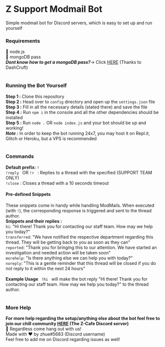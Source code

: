 # Z Support Modmail Bot
Simple modmail bot for Discord servers, which is easy to set up and run yourself

<h3>Requirements</h3>
💠 node.js
<br>
💠 mongoDB pass
<br>
<I><B>Dont know how to get a mongoDB pass?</B></I>-> Click <a href="https://www.youtube.com/watch?v=4X2qsZudLNY">HERE</a> (Thanks to DashCruft)
<br>
<br>
<h3> Running the Bot Yourself</h3>
<b>Step 1 :</b> Clone this repository
<br>
<b>Step 2 :</b> Head over to <code>config</code> directory and open up the <code>settings.json</code> file
<br>
<b>Step 3 :</b> Fill in all the necessary details (stated there) and save the file
<br>
<b>Step 4 :</b> Run <code>npm i</code> in the console and all the other dependencies should be installed
<br>
<b>Step 5 :</b> Run <code>node .</code> OR <code>node index.js</code> and your bot should be up and working!
<br>
<b><i>Note :</b></i> In order to keep the bot running 24x7, you may host it on Repl.it, Glitch or Heroku, but a VPS is recommended
<br>
<br>
<h3> Commands </h3>
<b>Default prefix:</b> <code>!</code>
<br>
<code>!reply <reply></code> OR <code>!r <reply></code> : Replies to a thread with the specified (SUPPORT TEAM ONLY)
<br>
<code>!close</code> : Closes a thread with a 10 seconds timeout
<br>
<h4>Pre-defined Snippets</h4>
These snippets come in handy while handling ModMails. When executed (with <code>!<snippet name</code></code>), the corresponding response is triggered and sent to the thread author.
<br>
<b> Snippets and their replies : </b>
<br>
<code>hi</code>: "Hi there! Thank you for contacting our staff team. How may we help you today?"
<br>
<code>transferred</code>: "We have notified the respective department regarding this thread. They will be getting back to you as soon as they can"
<br>
<code>reported</code>: "Thank you for bringing this to our attention. We have started an investigation and needed action will be taken soon"
<br>
<code>morehelp</code>: "Is there anything else we can help you with today?"
<br>
<code>noreply</code>: "This is a gentle reminder that this thread will be closed if you do not reply to it within the next 24 hours"
<br>
<br>
<b> Example Usage </b>
<code> !hi </code> will make the bot reply "Hi there! Thank you for contacting our staff team. How may we help you today?" to the thread author.
<br>
<br>
<h3>More Help</h3>
<b> For more help regarding the setup/anything else about the bot feel free to join our chill community <a href="https://discord.gg/J2uEYyUPu5">HERE</a> (The Z-Cafe Discord server)</b>
<br>
💞 Regardless come hang out with us!
<br>
Made with ♥️ by zhue#5683 (Discord username)
<br>
Feel free to add me on Discord regarding issues as well!
